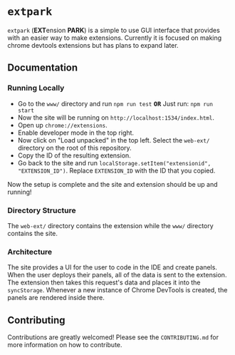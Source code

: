 # `extpark`

`extpark` (**EXT**ension **PARK**) is a simple to use GUI interface that provides with an easier way to make extensions. Currently it is focused on making chrome devtools extensions but has plans to expand later.

## Documentation

### Running Locally

- Go to the `www/` directory and run `npm run test` <kbd>**OR**</kbd> Just run: `npm run start`
- Now the site will be running on `http://localhost:1534/index.html`.
- Open up `chrome://extensions`.
- Enable developer mode in the top right.
- Now click on "Load unpacked" in the top left. Select the `web-ext/` directory on the root of this repository.
- Copy the ID of the resulting extension.
- Go back to the site and run `localStorage.setItem("extensionid", "EXTENSION_ID")`. Replace `EXTENSION_ID` with the ID that you copied.

Now the setup is complete and the site and extension should be up and running!

### Directory Structure

The `web-ext/` directory contains the extension while the `www/` directory contains the site.

### Architecture

The site provides a UI for the user to code in the IDE and create panels. When the user deploys their panels, all of the data is sent to the extension. The extension then takes this request's data and places it into the `syncStorage`. Whenever a new instance of Chrome DevTools is created, the panels are rendered inside there.

## Contributing

Contributions are greatly welcomed! Please see the `CONTRIBUTING.md` for more information on how to contribute.
